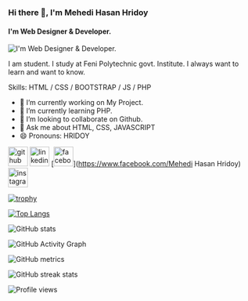 ### Hi there 👋, I'm Mehedi Hasan Hridoy
#### I'm Web Designer & Developer.
![I'm Web Designer & Developer.](https://scontent.fcgp17-1.fna.fbcdn.net/v/t39.30808-6/272837105_3077122329281728_3868311505295392820_n.jpg?_nc_cat=103&ccb=1-5&_nc_sid=e3f864&_nc_eui2=AeE2MfH1r_GrW9Vg7W1hAvJlfJEjSLezfa18kSNIt7N9rZ2TAXpuAyCjvu0CgtHULQAXWCuV91ssRwe1hxYJqR5J&_nc_ohc=cwUuEIKer7wAX8hpQvU&_nc_ht=scontent.fcgp17-1.fna&oh=00_AT_ehK0gmMbUuE6rOoTteJwbXBIGIIv_vSdbasxQeKZDFQ&oe=61F4CD28)

I am student. I study at Feni Polytechnic govt. Institute. I always want to learn and want to know.

Skills:  HTML / CSS / BOOTSTRAP / JS / PHP

- 🔭 I’m currently working on My Project. 
- 🌱 I’m currently learning PHP. 
- 👯 I’m looking to collaborate on Github. 
- 💬 Ask me about HTML, CSS, JAVASCRIPT 
- 😄 Pronouns: HRIDOY 


[<img src='https://cdn.jsdelivr.net/npm/simple-icons@3.0.1/icons/github.svg' alt='github' height='40'>](https://github.com/mhhridoy001)  [<img src='https://cdn.jsdelivr.net/npm/simple-icons@3.0.1/icons/linkedin.svg' alt='linkedin' height='40'>](https://www.linkedin.com/in/mhhridoy001/)  [<img src='https://cdn.jsdelivr.net/npm/simple-icons@3.0.1/icons/facebook.svg' alt='facebook' height='40'>](https://www.facebook.com/Mehedi Hasan Hridoy)  [<img src='https://cdn.jsdelivr.net/npm/simple-icons@3.0.1/icons/instagram.svg' alt='instagram' height='40'>](https://www.instagram.com/mhhridoy100/)  

[![trophy](https://github-profile-trophy.vercel.app/?username=mhhridoy001)](https://github.com/ryo-ma/github-profile-trophy)

[![Top Langs](https://github-readme-stats.vercel.app/api/top-langs/?username=mhhridoy001)](https://github.com/anuraghazra/github-readme-stats)

![GitHub stats](https://github-readme-stats.vercel.app/api?username=mhhridoy001&show_icons=true&count_private=true)  

![GitHub Activity Graph](https://activity-graph.herokuapp.com/graph?username=mhhridoy001)  

![GitHub metrics](https://metrics.lecoq.io/mhhridoy001)  

![GitHub streak stats](https://github-readme-streak-stats.herokuapp.com/?user=mhhridoy001)  

![Profile views](https://gpvc.arturio.dev/mhhridoy001)  
